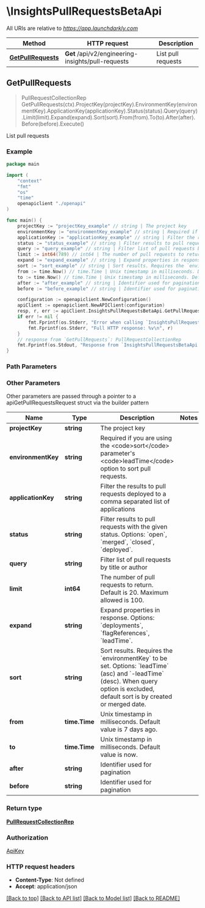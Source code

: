 # \InsightsPullRequestsBetaApi

All URIs are relative to *https://app.launchdarkly.com*

Method | HTTP request | Description
------------- | ------------- | -------------
[**GetPullRequests**](InsightsPullRequestsBetaApi.md#GetPullRequests) | **Get** /api/v2/engineering-insights/pull-requests | List pull requests



## GetPullRequests

> PullRequestCollectionRep GetPullRequests(ctx).ProjectKey(projectKey).EnvironmentKey(environmentKey).ApplicationKey(applicationKey).Status(status).Query(query).Limit(limit).Expand(expand).Sort(sort).From(from).To(to).After(after).Before(before).Execute()

List pull requests



### Example

```go
package main

import (
    "context"
    "fmt"
    "os"
    "time"
    openapiclient "./openapi"
)

func main() {
    projectKey := "projectKey_example" // string | The project key
    environmentKey := "environmentKey_example" // string | Required if you are using the <code>sort</code> parameter's <code>leadTime</code> option to sort pull requests. (optional)
    applicationKey := "applicationKey_example" // string | Filter the results to pull requests deployed to a comma separated list of applications (optional)
    status := "status_example" // string | Filter results to pull requests with the given status. Options: `open`, `merged`, `closed`, `deployed`. (optional)
    query := "query_example" // string | Filter list of pull requests by title or author (optional)
    limit := int64(789) // int64 | The number of pull requests to return. Default is 20. Maximum allowed is 100. (optional)
    expand := "expand_example" // string | Expand properties in response. Options: `deployments`, `flagReferences`, `leadTime`. (optional)
    sort := "sort_example" // string | Sort results. Requires the `environmentKey` to be set. Options: `leadTime` (asc) and `-leadTime` (desc). When query option is excluded, default sort is by created or merged date. (optional)
    from := time.Now() // time.Time | Unix timestamp in milliseconds. Default value is 7 days ago. (optional)
    to := time.Now() // time.Time | Unix timestamp in milliseconds. Default value is now. (optional)
    after := "after_example" // string | Identifier used for pagination (optional)
    before := "before_example" // string | Identifier used for pagination (optional)

    configuration := openapiclient.NewConfiguration()
    apiClient := openapiclient.NewAPIClient(configuration)
    resp, r, err := apiClient.InsightsPullRequestsBetaApi.GetPullRequests(context.Background()).ProjectKey(projectKey).EnvironmentKey(environmentKey).ApplicationKey(applicationKey).Status(status).Query(query).Limit(limit).Expand(expand).Sort(sort).From(from).To(to).After(after).Before(before).Execute()
    if err != nil {
        fmt.Fprintf(os.Stderr, "Error when calling `InsightsPullRequestsBetaApi.GetPullRequests``: %v\n", err)
        fmt.Fprintf(os.Stderr, "Full HTTP response: %v\n", r)
    }
    // response from `GetPullRequests`: PullRequestCollectionRep
    fmt.Fprintf(os.Stdout, "Response from `InsightsPullRequestsBetaApi.GetPullRequests`: %v\n", resp)
}
```

### Path Parameters



### Other Parameters

Other parameters are passed through a pointer to a apiGetPullRequestsRequest struct via the builder pattern


Name | Type | Description  | Notes
------------- | ------------- | ------------- | -------------
 **projectKey** | **string** | The project key | 
 **environmentKey** | **string** | Required if you are using the &lt;code&gt;sort&lt;/code&gt; parameter&#39;s &lt;code&gt;leadTime&lt;/code&gt; option to sort pull requests. | 
 **applicationKey** | **string** | Filter the results to pull requests deployed to a comma separated list of applications | 
 **status** | **string** | Filter results to pull requests with the given status. Options: &#x60;open&#x60;, &#x60;merged&#x60;, &#x60;closed&#x60;, &#x60;deployed&#x60;. | 
 **query** | **string** | Filter list of pull requests by title or author | 
 **limit** | **int64** | The number of pull requests to return. Default is 20. Maximum allowed is 100. | 
 **expand** | **string** | Expand properties in response. Options: &#x60;deployments&#x60;, &#x60;flagReferences&#x60;, &#x60;leadTime&#x60;. | 
 **sort** | **string** | Sort results. Requires the &#x60;environmentKey&#x60; to be set. Options: &#x60;leadTime&#x60; (asc) and &#x60;-leadTime&#x60; (desc). When query option is excluded, default sort is by created or merged date. | 
 **from** | **time.Time** | Unix timestamp in milliseconds. Default value is 7 days ago. | 
 **to** | **time.Time** | Unix timestamp in milliseconds. Default value is now. | 
 **after** | **string** | Identifier used for pagination | 
 **before** | **string** | Identifier used for pagination | 

### Return type

[**PullRequestCollectionRep**](PullRequestCollectionRep.md)

### Authorization

[ApiKey](../README.md#ApiKey)

### HTTP request headers

- **Content-Type**: Not defined
- **Accept**: application/json

[[Back to top]](#) [[Back to API list]](../README.md#documentation-for-api-endpoints)
[[Back to Model list]](../README.md#documentation-for-models)
[[Back to README]](../README.md)

